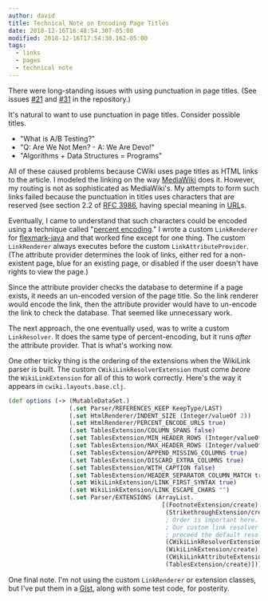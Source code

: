 ```yaml
---
author: david
title: Technical Note on Encoding Page Titles
date: 2018-12-16T16:48:54.307-05:00
modified: 2018-12-16T17:54:30.162-05:00
tags:
  - links
  - pages
  - technical note
---
```


There were long-standing issues with using punctuation in page titles. (See issues [#21](https://bitbucket.org/David_Clark/cwiki/issues/21/cant-edit-files-with-slash-character-in) and [#31](https://bitbucket.org/David_Clark/cwiki/issues/31/editor-should-flag-illegal-characters-in) in the repository.)

It's natural to want to use punctuation in page titles. Consider possible titles.

* "What is A/B Testing?"
* "Q: Are We Not Men? - A: We Are Devo!"
* "Algorithms + Data Structures = Programs"

All of these caused problems because CWiki uses page titles as HTML links to the article. I modeled the linking on the way [MediaWiki](https://www.mediawiki.org/wiki/MediaWiki) does it. However, my routing is not as sophisticated as MediaWiki's. My attempts to form such links failed because the punctuation in titles uses characters that are reserved (see section 2.2 of [RFC 3986](https://tools.ietf.org/html/rfc3986#section-2.2), having special meaning in [URL](https://en.wikipedia.org/wiki/URL)s.

Eventually, I came to understand that such characters could be encoded using a technique called "[percent encoding](https://en.wikipedia.org/wiki/Percent-encoding)." I wrote a custom  `LinkRenderer` for [flexmark-java](https://github.com/vsch/flexmark-java/wiki) and that worked fine except for one thing. The custom `LinkRenderer` always executes before the custom `LinkAttributeProvider`. (The attribute provider determines the look of links, either red for a non-existent page, blue for an existing page, or disabled if the user doesn't have rights to view the page.)

Since the attribute provider checks the database to determine if a page exists, it needs an un-encoded version of the page title. So the link renderer would encode the link, then the attribute provider would have to un-encode the link to check the database. That seemed like unnecessary work.

The next approach, the one eventually used, was to write a custom `LinkResolver`. It does the same type of percent-encoding, but it runs _after_ the attribute provider. That is what's working now.

One other tricky thing is the ordering of the extensions when the WikiLink parser is built. The custom `CWikiLinkResolverExtension` must come _beore_ the `WikiLinkExtension` for all of this to work correctly. Here's the way it appears in `cwiki.layouts.base.clj`.

```clojure
(def options (-> (MutableDataSet.)
                 (.set Parser/REFERENCES_KEEP KeepType/LAST)
                 (.set HtmlRenderer/INDENT_SIZE (Integer/valueOf 2))
                 (.set HtmlRenderer/PERCENT_ENCODE_URLS true)
                 (.set TablesExtension/COLUMN_SPANS false)
                 (.set TablesExtension/MIN_HEADER_ROWS (Integer/valueOf 1))
                 (.set TablesExtension/MAX_HEADER_ROWS (Integer/valueOf 1))
                 (.set TablesExtension/APPEND_MISSING_COLUMNS true)
                 (.set TablesExtension/DISCARD_EXTRA_COLUMNS true)
                 (.set TablesExtension/WITH_CAPTION false)
                 (.set TablesExtension/HEADER_SEPARATOR_COLUMN_MATCH true)
                 (.set WikiLinkExtension/LINK_FIRST_SYNTAX true)
                 (.set WikiLinkExtension/LINK_ESCAPE_CHARS "")
                 (.set Parser/EXTENSIONS (ArrayList.
                                           [(FootnoteExtension/create)
                                            (StrikethroughExtension/create)
                                            ; Order is important here.
                                            ; Our custom link resolver must
                                            ; preceed the default resolver.
                                            (CWikiLinkResolverExtension/create)
                                            (WikiLinkExtension/create)
                                            (CWikiLinkAttributeExtension/create)
                                            (TablesExtension/create)]))))
```

One final note. I'm not using the custom `LinkRenderer` or extension classes, but I've put them in a [Gist](https://gist.github.com/clartaq/dc08421bf860668b9ee88884e9bdbd47), along with some test code, for posterity.